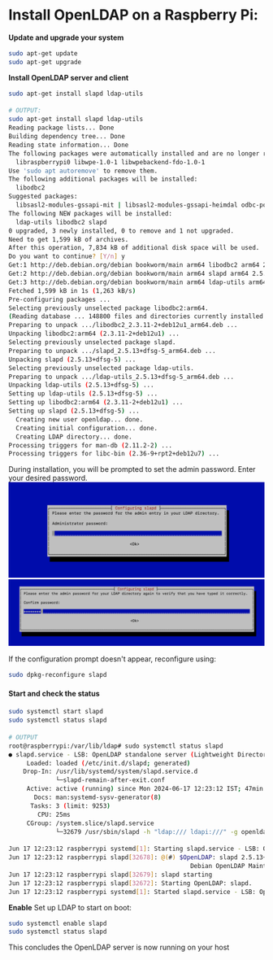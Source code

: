 # Install OpenLDAP on a Raspberry Pi:

**Update and upgrade your system**

```bash
sudo apt-get update
sudo apt-get upgrade
```

**Install OpenLDAP server and client**

```bash
sudo apt-get install slapd ldap-utils

# OUTPUT:
sudo apt-get install slapd ldap-utils
Reading package lists... Done
Building dependency tree... Done
Reading state information... Done
The following packages were automatically installed and are no longer required:
  libraspberrypi0 libwpe-1.0-1 libwpebackend-fdo-1.0-1
Use 'sudo apt autoremove' to remove them.
The following additional packages will be installed:
  libodbc2
Suggested packages:
  libsasl2-modules-gssapi-mit | libsasl2-modules-gssapi-heimdal odbc-postgresql tdsodbc
The following NEW packages will be installed:
  ldap-utils libodbc2 slapd
0 upgraded, 3 newly installed, 0 to remove and 1 not upgraded.
Need to get 1,599 kB of archives.
After this operation, 7,834 kB of additional disk space will be used.
Do you want to continue? [Y/n] y
Get:1 http://deb.debian.org/debian bookworm/main arm64 libodbc2 arm64 2.3.11-2+deb12u1 [132 kB]
Get:2 http://deb.debian.org/debian bookworm/main arm64 slapd arm64 2.5.13+dfsg-5 [1,329 kB]
Get:3 http://deb.debian.org/debian bookworm/main arm64 ldap-utils arm64 2.5.13+dfsg-5 [138 kB]
Fetched 1,599 kB in 1s (1,263 kB/s) 
Pre-configuring packages ...
Selecting previously unselected package libodbc2:arm64.
(Reading database ... 148800 files and directories currently installed.)
Preparing to unpack .../libodbc2_2.3.11-2+deb12u1_arm64.deb ...
Unpacking libodbc2:arm64 (2.3.11-2+deb12u1) ...
Selecting previously unselected package slapd.
Preparing to unpack .../slapd_2.5.13+dfsg-5_arm64.deb ...
Unpacking slapd (2.5.13+dfsg-5) ...
Selecting previously unselected package ldap-utils.
Preparing to unpack .../ldap-utils_2.5.13+dfsg-5_arm64.deb ...
Unpacking ldap-utils (2.5.13+dfsg-5) ...
Setting up ldap-utils (2.5.13+dfsg-5) ...
Setting up libodbc2:arm64 (2.3.11-2+deb12u1) ...
Setting up slapd (2.5.13+dfsg-5) ...
  Creating new user openldap... done.
  Creating initial configuration... done.
  Creating LDAP directory... done.
Processing triggers for man-db (2.11.2-2) ...
Processing triggers for libc-bin (2.36-9+rpt2+deb12u7) ...
```

During installation, you will be prompted to set the admin password. Enter your desired password.
![admin-password](https://github.com/jinnabaalu/openldap-tutorial/blob/main/screenshots/admin-password.png)
![confirm password](https://github.com/jinnabaalu/openldap-tutorial/blob/main/screenshots/confirm-password.png)

If the configuration prompt doesn't appear, reconfigure using:

```bash
sudo dpkg-reconfigure slapd
```

#### Start and check the status

```bash
sudo systemctl start slapd
sudo systemctl status slapd

# OUTPUT
root@raspberrypi:/var/lib/ldap# sudo systemctl status slapd
● slapd.service - LSB: OpenLDAP standalone server (Lightweight Directory Access Protocol)
     Loaded: loaded (/etc/init.d/slapd; generated)
    Drop-In: /usr/lib/systemd/system/slapd.service.d
             └─slapd-remain-after-exit.conf
     Active: active (running) since Mon 2024-06-17 12:23:12 IST; 47min ago
       Docs: man:systemd-sysv-generator(8)
      Tasks: 3 (limit: 9253)
        CPU: 25ms
     CGroup: /system.slice/slapd.service
             └─32679 /usr/sbin/slapd -h "ldap:/// ldapi:///" -g openldap -u openldap -F /etc/ldap/slapd.d

Jun 17 12:23:12 raspberrypi systemd[1]: Starting slapd.service - LSB: OpenLDAP standalone server (Lightweight Directory Access Protocol)...
Jun 17 12:23:12 raspberrypi slapd[32678]: @(#) $OpenLDAP: slapd 2.5.13+dfsg-5 (Feb  8 2023 01:56:12) $
                                                  Debian OpenLDAP Maintainers <pkg-openldap-devel@lists.alioth.debian.org>
Jun 17 12:23:12 raspberrypi slapd[32679]: slapd starting
Jun 17 12:23:12 raspberrypi slapd[32672]: Starting OpenLDAP: slapd.
Jun 17 12:23:12 raspberrypi systemd[1]: Started slapd.service - LSB: OpenLDAP standalone server (Lightweight Directory Access Protocol).
```

**Enable**
Set up LDAP to start on boot:

```bash
sudo systemctl enable slapd
sudo systemctl status slapd
```

This concludes the OpenLDAP server is now running on your host
